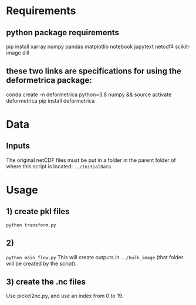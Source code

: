 # Requirements
## python package requirements
pip install xarray numpy pandas matplotlib notebook jupytext netcdf4 scikit-image dill

## these two links are specifications for using the deformetrica package:
conda create -n deformetrica python=3.8 numpy && source activate deformetrica
pip install deformetrica


# Data

## Inputs

The original netCDF files must be put in a folder in the parent folder of where this script is located:
`../InitialData`

# Usage

## 1) create pkl files
`python transform.py`

## 2)
`python main_flow.py`
This will create outputs in `../bulk_image` (that folder will be created by the script).

## 3) create the .nc files
Use pickel2nc.py, and use an index from 0 to 19.

